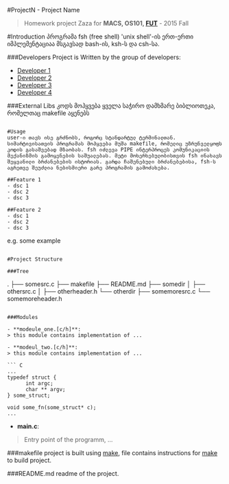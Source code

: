 #ProjectN - Project Name
> Homework project Zaza for **MACS, OS101, [FUT](http://freeuni.edu.ge)** - 2015 Fall

#Introduction
პროგრამა fsh (free shell) 'unix shell'-ის ერთ-ერთი იმპლემენტაციაა მსგავსად bash-ის, ksh-ს და csh-სა.

###Developers
Project is Written by the group of developers:
- [Developer 1](https://github.com/dev1)
- [Developer 2](https://github.com/dev2)
- [Developer 3](https://github.com/dev3)
- [Developer 4](https://github.com/dev4)

###External Libs
კოდს მოჰყვება ყველა საჭირო დამხმარე ბიბლიოთეკა, რომელთაც makefile აყენებს
```

#Usage
user-ი თავს ისე გრძნობს, როგორც სტანდარტულ ტერმინალთან. სიმარტივისათვის პროგრამას მოჰყვება მუშა makefile, რომელიც უზრუნველყოფს კოდის გასაშვებად მზაობას. fsh იძლევა PIPE ინტერპროცეს კომუნიკაციის მექანიზმის გამოყენების საშუალებას. მეტი მოხერხებულობისთვის fsh ინახავს შეყვანილი ბრძანებების ისტორიას. გარდა ჩაშენებული ბრძანებებისა, fsh-ს აგრეთვე შეუძლია ნებისმიერი გარე პროგრამის გამოძახება. 

##Feature 1
- dsc 1
- dsc 2
- dsc 3

##Feature 2
- dsc 1
- dsc 2
- dsc 3
```
e.g.
some example
```

#Project Structure

###Tree
```
.
├── somesrc.c
├── makefile
├── README.md
├── somedir
│     ├── othersrc.c
│	    ├── otherheader.h
└── otherdir
      ├── somemoresrc.c
      └── somemoreheader.h
```

###Modules

- **modeule_one.[c/h]**:
> this module contains implementation of ...

- **modeul_two.[c/h]**:
> this module contains implementation of ...

``` C
...
typedef struct {
      int argc;
      char ** argv;
} some_struct;

void some_fn(some_struct* c);
...
```

- **main.c**:
> Entry point of the programm, ...

###makefile
project is built using [make](http://www.gnu.org/software/make/manual/make.html),
file contains instructions for [make](http://www.gnu.org/software/make/manual/make.html)
to build project.

###README.md
readme of the project.
